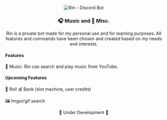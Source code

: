 <p align="center">
  <img src="https://i.imgur.com/SqMlSiY.jpeg" alt="Rin - Discord Bot">
</p>
<h3 align="center">🎧 Music and 🎲 Misc.</h3>
<p align="center">
  Rin is a private bot made for my personal use 
  and for learning purposes. All features and 
  commands have been chosen and created based on 
  my needs and interests.
</p>
<h4>Features</h4>

🎵 Music: Rin can search and play music from YouTube.

<h4>Upcoming Features</h4>
🎲 Roll
💰 Bank (slot machine, user credits)

🖼 Imgur/gif search

<p align="center">🚧 Under Development 🚧</p>